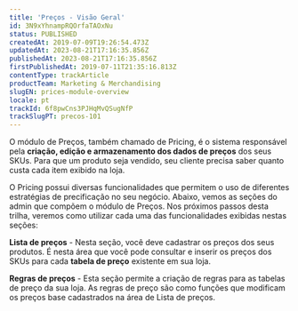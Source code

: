```yaml
---
title: 'Preços - Visão Geral'
id: 3N9xYhnampRQOrfaTAOxNu
status: PUBLISHED
createdAt: 2019-07-09T19:26:54.473Z
updatedAt: 2023-08-21T17:16:35.856Z
publishedAt: 2023-08-21T17:16:35.856Z
firstPublishedAt: 2019-07-11T21:35:16.813Z
contentType: trackArticle
productTeam: Marketing & Merchandising
slugEN: prices-module-overview
locale: pt
trackId: 6f8pwCns3PJHqMvQSugNfP
trackSlugPT: precos-101
---
```


O módulo de Preços, também chamado de Pricing, é o sistema responsável pela **criação, edição e armazenamento dos dados de preços** dos seus SKUs. Para que um produto seja vendido, seu cliente precisa saber quanto custa cada item exibido na loja. 

O Pricing possui diversas funcionalidades que permitem o uso de diferentes estratégias de precificação no seu negócio. Abaixo, vemos as seções do admin que compõem o módulo de Preços. Nos próximos passos desta trilha, veremos como utilizar cada uma das funcionalidades exibidas nestas seções:

**Lista de preços** - Nesta seção, você deve cadastrar os preços dos seus produtos. É nesta área que você pode consultar e inserir os preços dos SKUs para cada **tabela de preço** existente em sua loja.

**Regras de preços** - Esta seção permite a criação de regras para as tabelas de preço da sua loja. As regras de preço são como funções que modificam os preços base cadastrados na área de Lista de preços.
